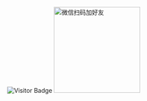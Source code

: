 ![Visitor Badge](https://visitor-badge.laobi.icu/badge?page_id=leorian.leorian)
<img src="https://images.gitee.com/uploads/images/2022/0408/071102_611afdf6_381412.jpeg" alt="微信扫码加好友" width="200px" height="200px"/>
